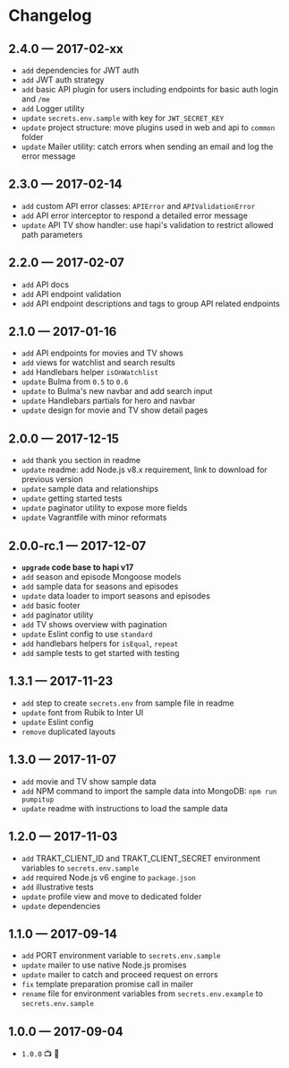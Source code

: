 # Changelog

## 2.4.0 — 2017-02-xx

* `add` dependencies for JWT auth
* `add` JWT auth strategy
* `add` basic API plugin for users including endpoints for basic auth login and `/me`
* `add` Logger utility
* `update` `secrets.env.sample` with key for `JWT_SECRET_KEY`
* `update` project structure: move plugins used in web and api to `common` folder
* `update` Mailer utility: catch errors when sending an email and log the error message

## 2.3.0 — 2017-02-14

* `add` custom API error classes: `APIError` and `APIValidationError`
* `add` API error interceptor to respond a detailed error message
* `update` API TV show handler: use hapi's validation to restrict allowed path parameters

## 2.2.0 — 2017-02-07

* `add` API docs
* `add` API endpoint validation
* `add` API endpoint descriptions and tags to group API related endpoints

## 2.1.0 — 2017-01-16

* `add` API endpoints for movies and TV shows
* `add` views for watchlist and search results
* `add` Handlebars helper `isOnWatchlist`
* `update` Bulma from `0.5` to `0.6`
* `update` to Bulma's new navbar and add search input
* `update` Handlebars partials for hero and navbar
* `update` design for movie and TV show detail pages

## 2.0.0 — 2017-12-15

* `add` thank you section in readme
* `update` readme: add Node.js v8.x requirement, link to download for previous version
* `update` sample data and relationships
* `update` getting started tests
* `update` paginator utility to expose more fields
* `update` Vagrantfile with minor reformats

## 2.0.0-rc.1 — 2017-12-07

* **`upgrade` code base to hapi v17**
* `add` season and episode Mongoose models
* `add` sample data for seasons and episodes
* `update` data loader to import seasons and episodes
* `add` basic footer
* `add` paginator utility
* `add` TV shows overview with pagination
* `update` Eslint config to use `standard`
* `add` handlebars helpers for `isEqual`, `repeat`
* `add` sample tests to get started with testing

## 1.3.1 — 2017-11-23

* `add` step to create `secrets.env` from sample file in readme
* `update` font from Rubik to Inter UI
* `update` Eslint config
* `remove` duplicated layouts

## 1.3.0 — 2017-11-07

* `add` movie and TV show sample data
* `add` NPM command to import the sample data into MongoDB: `npm run pumpitup`
* `update` readme with instructions to load the sample data

## 1.2.0 — 2017-11-03

* `add` TRAKT_CLIENT_ID and TRAKT_CLIENT_SECRET environment variables to `secrets.env.sample`
* `add` required Node.js v6 engine to `package.json`
* `add` illustrative tests
* `update` profile view and move to dedicated folder
* `update` dependencies

## 1.1.0 — 2017-09-14

* `add` PORT environment variable to `secrets.env.sample`
* `update` mailer to use native Node.js promises
* `update` mailer to catch and proceed request on errors
* `fix` template preparation promise call in mailer
* `rename` file for environment variables from `secrets.env.example` to `secrets.env.sample`

## 1.0.0 — 2017-09-04

* `1.0.0` 📺 🤘
